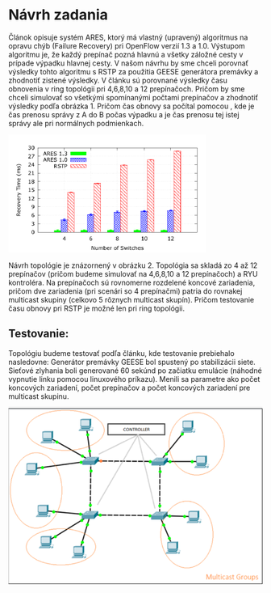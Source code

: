 # <h1> Návrh zadania
Článok opisuje systém ARES, ktorý má vlastný (upravený) algoritmus na opravu chýb (Failure Recovery) pri OpenFlow verzií 1.3 a 1.0. Výstupom algoritmu je, že každý prepínač pozná hlavnú a všetky záložné cesty v prípade výpadku hlavnej cesty.
V našom návrhu by sme chceli porovnať výsledky tohto algoritmu s RSTP za použitia GEESE generátora premávky a zhodnotiť zistené výsledky. V článku sú porovnané výsledky času obnovenia v ring topológii pri 4,6,8,10 a 12 prepínačoch. Pričom by sme chceli simulovať so všetkými spomínanými počtami prepínačov a zhodnotiť výsledky podľa obrázka 1.
Pričom čas obnovy sa počítal pomocou , kde  je čas prenosu správy z A do B počas výpadku a  je čas prenosu tej istej správy ale pri normálnych podmienkach.

![Čas obnovy v ring topológií](recTime.PNG)

Návrh topológie je znázornený v obrázku 2. Topológia sa skladá zo 4 až 12 prepínačov (pričom budeme simulovať na 4,6,8,10 a 12 prepínačoch) a  RYU kontroléra. Na prepínačoch sú rovnomerne rozdelené koncové zariadenia, pričom dve zariadenia (pri scenári so 4 prepínačmi) patria do rovnakej multicast skupiny (celkovo 5 rôznych multicast skupín). Pričom testovanie času obnovy pri RSTP je možné len pri ring topológii.

## <h2> Testovanie:
Topológiu budeme testovať podľa článku, kde testovanie prebiehalo nasledovne: Generátor premávky GEESE bol spustený po stabilizácii siete. Sieťové zlyhania boli generované 60 sekúnd po začiatku emulácie (náhodné vypnutie linku pomocou linuxového príkazu). Menili sa parametre ako počet koncových zariadení, počet prepínačov a počet koncových zariadení pre multicast skupinu.

![Návrh topológie](topology.png)
